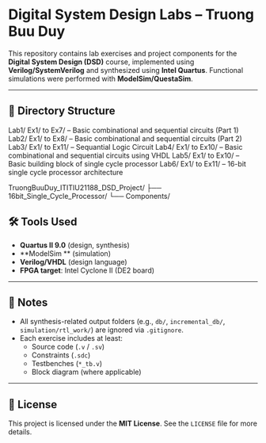 # Digital System Design Labs – Truong Buu Duy

This repository contains lab exercises and project components for the **Digital System Design (DSD)** course, implemented using **Verilog/SystemVerilog** and synthesized using **Intel Quartus**. Functional simulations were performed with **ModelSim/QuestaSim**.

---

## 📁 Directory Structure

Lab1/
Ex1/ to Ex7/ – Basic combinational and sequential circuits (Part 1)
Lab2/
Ex1/ to Ex8/ – Basic combinational and sequential circuits (Part 2)
Lab3/
Ex1/ to Ex11/ – Sequantial Logic Circuit
Lab4/
Ex1/ to Ex10/ – Basic combinational and sequential circuits using VHDL
Lab5/
Ex1/ to Ex10/ – Basic building block of single cycle processor
Lab6/
Ex1/ to Ex11/ – 16-bit single cycle processor architecture

TruongBuuDuy_ITITIU21188_DSD_Project/
├── 16bit_Single_Cycle_Processor/
└── Components/

## 🛠️ Tools Used

- **Quartus II 9.0** (design, synthesis)
- **ModelSim ** (simulation)
- **Verilog/VHDL** (design language)
- **FPGA target**: Intel Cyclone II (DE2 board)

---

## 📌 Notes

- All synthesis-related output folders (e.g., `db/`, `incremental_db/`, `simulation/rtl_work/`) are ignored via `.gitignore`.
- Each exercise includes at least:  
  - Source code (`.v` / `.sv`)  
  - Constraints (`.sdc`)  
  - Testbenches (`*_tb.v`)  
  - Block diagram (where applicable)

---

## 📜 License

This project is licensed under the **MIT License**. See the `LICENSE` file for more details.
